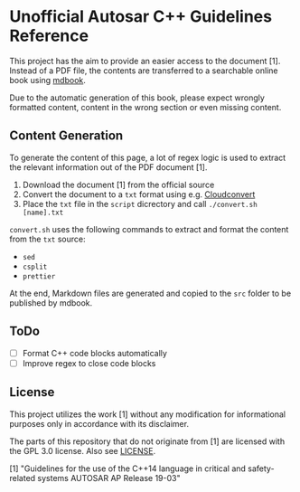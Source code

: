 # Unofficial Autosar C++ Guidelines Reference

This project has the aim to provide an easier access to the document [1].
Instead of a PDF file, the contents are transferred to a searchable online book
using [mdbook](https://github.com/rust-lang/mdBook).

Due to the automatic generation of this book, please expect wrongly formatted
content, content in the wrong section or even missing content.

## Content Generation

To generate the content of this page, a lot of regex logic is used to extract
the relevant information out of the PDF document [1].

1. Download the document [1] from the official source
2. Convert the document to a `txt` format using e.g. [Cloudconvert](https://cloudconvert.com/)
3. Place the `txt` file in the `script` dicrectory and call `./convert.sh [name].txt`

`convert.sh` uses the following commands to extract and format the content from
the `txt` source:

- `sed`
- `csplit`
- `prettier`

At the end, Markdown files are generated and copied to the `src` folder to be
published by mdbook.

## ToDo

- [ ] Format C++ code blocks automatically
- [ ] Improve regex to close code blocks

## License

This project utilizes the work [1] without any modification for informational
purposes only in accordance with its disclaimer.

The parts of this repository that do not originate from [1] are licensed with
the GPL 3.0 license. Also see [LICENSE](./LICENSE).

[1] "Guidelines for the use of the C++14 language in critical and safety-related systems AUTOSAR AP Release 19-03"
